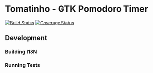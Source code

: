 # Tomatinho - GTK Pomodoro Timer

[![Build Status](https://travis-ci.org/meunomemauricio/tomatinho.svg?branch=master)](https://travis-ci.org/meunomemauricio/tomatinho)
[![Coverage Status](https://coveralls.io/repos/github/meunomemauricio/tomatinho/badge.svg?branch=master)](https://coveralls.io/github/meunomemauricio/tomatinho?branch=master)


## Development

### Building I18N

### Running Tests
